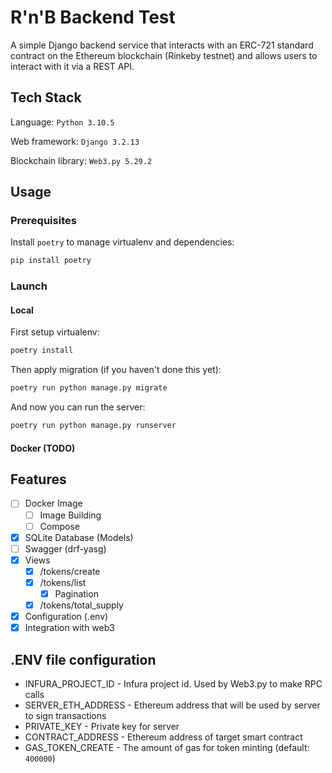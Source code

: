 # R'n'B Backend Test

A simple Django backend service that interacts with an ERC-721 standard contract on the
Ethereum blockchain (Rinkeby testnet) and allows users to interact with it via a REST API.

## Tech Stack

Language: `Python 3.10.5`

Web framework: `Django 3.2.13`

Blockchain library: `Web3.py 5.29.2`

## Usage

### Prerequisites

Install `poetry` to manage virtualenv and dependencies:

```bash
pip install poetry
```

### Launch

#### Local

First setup virtualenv:

```bash
poetry install
```

Then apply migration (if you haven't done this yet):

```bash
poetry run python manage.py migrate 
```

And now you can run the server:

```bash
poetry run python manage.py runserver
```

#### Docker (TODO)

## Features

- [ ] Docker Image
  - [ ] Image Building
  - [ ] Compose
- [x] SQLite Database (Models)
- [ ] Swagger (drf-yasg)
- [x] Views
  - [x] /tokens/create
  - [x] /tokens/list
    - [x] Pagination
  - [x] /tokens/total_supply
- [x] Configuration (.env)
- [x] Integration with web3

## .ENV file configuration

- INFURA_PROJECT_ID - Infura project id. Used by Web3.py to make RPC calls
- SERVER_ETH_ADDRESS - Ethereum address that will be used by server to sign transactions
- PRIVATE_KEY - Private key for server
- CONTRACT_ADDRESS - Ethereum address of target smart contract
- GAS_TOKEN_CREATE - The amount of gas for token minting (default: `400000`)

